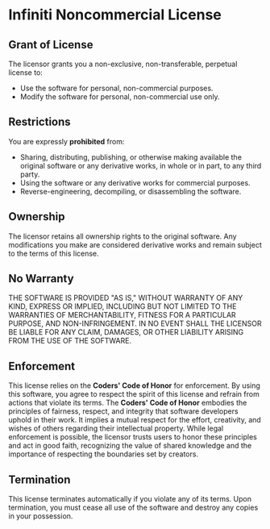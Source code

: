 # Infiniti Noncommercial License

## Grant of License
The licensor grants you a non-exclusive, non-transferable, perpetual license to:
- Use the software for personal, non-commercial purposes.
- Modify the software for personal, non-commercial use only.

## Restrictions
You are expressly **prohibited** from:
- Sharing, distributing, publishing, or otherwise making available the original software or any derivative works, in whole or in part, to any third party.
- Using the software or any derivative works for commercial purposes.
- Reverse-engineering, decompiling, or disassembling the software.

## Ownership
The licensor retains all ownership rights to the original software. Any modifications you make are considered derivative works and remain subject to the terms of this license.

## No Warranty
THE SOFTWARE IS PROVIDED "AS IS," WITHOUT WARRANTY OF ANY KIND, EXPRESS OR IMPLIED, INCLUDING BUT NOT LIMITED TO THE WARRANTIES OF MERCHANTABILITY, FITNESS FOR A PARTICULAR PURPOSE, AND NON-INFRINGEMENT. IN NO EVENT SHALL THE LICENSOR BE LIABLE FOR ANY CLAIM, DAMAGES, OR OTHER LIABILITY ARISING FROM THE USE OF THE SOFTWARE.

## Enforcement
This license relies on the **Coders' Code of Honor** for enforcement. By using this software, you agree to respect the spirit of this license and refrain from actions that violate its terms. The **Coders' Code of Honor** embodies the principles of fairness, respect, and integrity that software developers uphold in their work. It implies a mutual respect for the effort, creativity, and wishes of others regarding their intellectual property. While legal enforcement is possible, the licensor trusts users to honor these principles and act in good faith, recognizing the value of shared knowledge and the importance of respecting the boundaries set by creators.

## Termination
This license terminates automatically if you violate any of its terms. Upon termination, you must cease all use of the software and destroy any copies in your possession.
